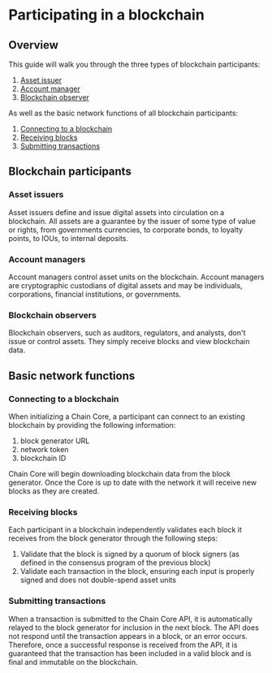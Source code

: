 # Participating in a blockchain

## Overview

This guide will walk you through the three types of blockchain participants:

1. [Asset issuer](#asset-issuers)
2. [Account manager](#account-managers)
3. [Blockchain observer](#blockchain-observers)

As well as the basic network functions of all blockchain participants:

1. [Connecting to a blockchain](#connecting-to-a-blockchain)
2. [Receiving blocks](#receiving-blocks)
3. [Submitting transactions](#submitting-transactions)

## Blockchain participants

### Asset issuers

Asset issuers define and issue digital assets into circulation on a blockchain. All assets are a guarantee by the issuer of some type of value or rights, from governments currencies, to corporate bonds, to loyalty points, to IOUs, to internal deposits.

### Account managers

Account managers control asset units on the blockchain. Account managers are cryptographic custodians of digital assets and may be individuals, corporations, financial institutions, or governments.

### Blockchain observers

Blockchain observers, such as auditors, regulators, and analysts, don't issue or control assets. They simply receive blocks and view blockchain data.

## Basic network functions

### Connecting to a blockchain

When initializing a Chain Core, a participant can connect to an existing blockchain by providing the following information:

1. block generator URL
2. network token
2. blockchain ID

Chain Core will begin downloading blockchain data from the block generator. Once the Core is up to date with the network it will receive new blocks as they are created.

### Receiving blocks

Each participant in a blockchain independently validates each block it receives from the block generator through the following steps:

1. Validate that the block is signed by a quorum of block signers (as defined in the consensus program of the previous block)
2. Validate each transaction in the block, ensuring each input is properly signed and does not double-spend asset units

### Submitting transactions

When a transaction is submitted to the Chain Core API, it is automatically relayed to the block generator for inclusion in the next block. The API does not respond until the transaction appears in a block, or an error occurs. Therefore, once a successful response is received from the API, it is guaranteed that the transaction has been included in a valid block and is final and immutable on the blockchain.
